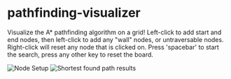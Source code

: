 # pathfinding-visualizer

Visualize the A\* pathfinding algorithm on a grid! Left-click to add start and end nodes, then left-click to add any "wall" nodes, or untraversable nodes. Right-click will reset any node that is clicked on. Press 'spacebar' to start the search, press any other key to reset the board.

![Node Setup](../media/image-1.png)
![Shortest found path results](../media/image-2.png)
